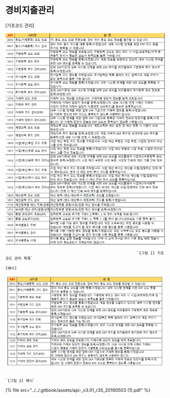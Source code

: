 # 경비지출관리

\[기초코드 관리\]

![](../../.gitbook/assets/image%20%28140%29.png)

                                                              `{그림 1} 기초코드 관리 목록`

`[예시]`

![](../../.gitbook/assets/image%20%28185%29.png)

                                                                             `{그림 2} 예시`   


{% file src="../../.gitbook/assets/api-\_v3.01\_r35\_20190503 \(1\).pdf" %}

